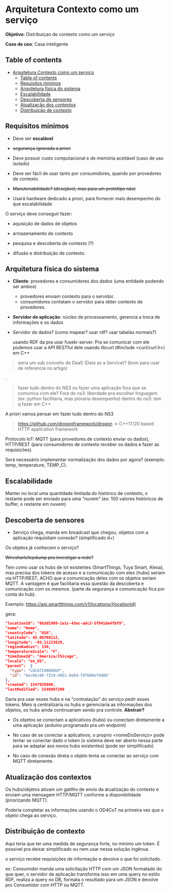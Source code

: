# Arquitetura Contexto como um serviço

**Objetivo**: Distribuiçao de contexto como um serviço

**Caso de uso**: Casa inteligente

## Table of contents

- [Arquitetura Contexto como um serviço](#arquitetura-contexto-como-um-serviço)
  - [Table of contents](#table-of-contents)
  - [Requisitos mínimos](#requisitos-mínimos)
  - [Arquitetura física do sistema](#arquitetura-física-do-sistema)
  - [Escalabilidade](#escalabilidade)
  - [Descoberta de sensores](#descoberta-de-sensores)
  - [Atualização dos contextos](#atualização-dos-contextos)
  - [Distribuição de contexto](#distribuição-de-contexto)


## Requisitos mínimos

- Deve ser **escalável**

- ~~segurança ignorada a priori~~

- Deve possuir custo computacional e de memória aceitável (caso de uso isolado)

- Deve ser fácil de usar tanto por consumidores, quando por provedores de contexto.

- ~~Manutenabilidade? (desejável, mas para um protótipo não)~~

- Usará hardware dedicado a priori, para fornecer mais desempenho do que escalabilidade

O serviço deve conseguir fazer:

- aquisição de dados de objetos

- armazenamento de contexto

- pesquisa e descoberta de contexto (?)

- difusão e distribuição de contexto.

## Arquitetura física do sistema

- **Cliente**: provedores e consumidores dos dados (uma entidade podendo ser ambos)
  - provedores enviam contexto para o servidor.
  - consumidores contatam o servidor para obter contexto de provedores.

- **Servidor de aplicação**: núcleo de processamento, gerencia a troca de informações e os dados

- Servidor de dados? (como mapear? usar rdf? usar tabelas normais?)

    usando RDF da pra usar fuseki-server. Pra se comunicar com ele podemos usar a API RESTful dele usando libcurl (#include <curl/curl.h>) em C++

> seria um sub conceito de DaaS (Data as a Service)? (bom para usar de referencia no artigo)

.

> fazer tudo dentro do NS3 ou fazer uma aplicação fora que se comunica com ele?
> Fora do ns3: liberdade pra escolher linguagem (ex: python facilitaria, mas pioraria desempenho)
> dentro do ns3: tem q fazer em C++

A priori vamos pensar em fazer tudo dentro do NS3

> <https://github.com/drogonframework/drogon> -> C++17/20 based HTTP application framework

Protocolo IoT: MQTT (para provedores de contexto enviar os dados), HTTP/REST (para consumidores de contexto receber os dados e fazer as requisições).

Será necessário implementar normalização dos dados por agora? (exemplo: temp, temperature, TEMP_C).

## Escalabilidade

Manter no local uma quantidade limitada do histórico de contexto, o restante pode ser enviado para uma "nuvem" (ex: 100 valores históricos de buffer, o restante em nuvem)

## Descoberta de sensores

- Serviço chega, manda em broadcast que chegou, objetos com a aplicação requisitam conexão? (simplificado d+)

Os objetos já conhecem o serviço?

~~Wireshark/tcpdump pra investigar a rede?~~

Tem como usar os hubs de iot existentes (SmartThings, Tuya Smart, Alexa), mas precisa dos tokens de acesso e a comunicação com eles (hubs) seriam via HTTP/REST, ACHO que a comunicação deles com os objetos seriam MQTT. A vantagem é que facilitaria essa questão da descoberta e comunicação com os mesmos. (parte da segurança e comunicação fica por conta do hub).

Exemplo: <https://api.smartthings.com/v1/locations/{locationId}>

gera:

```JSON
"locationId": "6b3d1909-1e1c-43ec-adc2-5f941de4fbf9",
"name": "Home",
"countryCode": "USA",
"latitude": 45.00708112,
"longitude": -93.11223629,
"regionRadius": 150,
"temperatureScale": "F",
"timeZoneId": "America/Chicago",
"locale": "en_US",
"parent":  {
  "type": "LOCATIONGROUP",
  "id": "6ecb6c06-7319-49b1-8ebd-f97660efdd06"
},
"created": 1547920800,
"lastModified": 1548007200
```

Daria pra usar esses hubs e na "contratação" do serviço pedir esses tokens. Meio q centralizaria os hubs e gerenciaria as informações dos objetos, os hubs ainda continuariam sendo pra controle. **Abstrair?**

- Os objetos se conectam a aplicativos (hubs) ou conectam diretamente a uma aplicação (arduíno programado pra um endpoint)

- No caso de se conectar a aplicativos, o proprio <nomeDoServiço> pode tentar se conectar dado o token (o sistema deve ser aberto nessa parte para se adaptar aos novos hubs existentes) (pode ser simplificado)
- No caso de conexão direta o objeto tenta se conectar ao serviço com MQTT diretamente.

## Atualização dos contextos

Os hubs/objetos ativam um gatilho de envio da atualização do contexto e enviam uma mensagem HTTP/MQTT conforme a disponibilidade (priorizando MQTT).

Poderia completar as informações usando o OD4CoT na primeira vez que o objeto chega ao serviço.

## Distribuição de contexto

Aqui teria que ter uma medida de segurança forte, no mínimo um token. É possível pra deixar simplificado ou nem usar nessa solução ingênua.

o serviço recebe requisições de informação e devolve o que foi solicitado.

ex:
Consumidor manda uma solicitação HTTP com um JSON formatado do que quer, o servidor de aplicação transforma isso em uma query no estilo RDF, realiza a query no DB, formata o resultado para um JSON e devolve pro Consumidor com HTTP ou MQTT.
